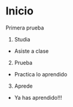 # Inicio
Primera prueba

1. Studia
  * Asiste a clase
2. Prueba
  * Practica lo aprendido
3. Aprede
  * Ya has aprendido!!!
